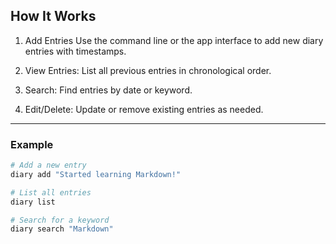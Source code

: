 ## How It Works

1. Add Entries
   Use the command line or the app interface to add new diary entries with timestamps.

2. View Entries:
   List all previous entries in chronological order.

3. Search:
   Find entries by date or keyword.

4. Edit/Delete:
   Update or remove existing entries as needed.

---

### Example

```bash
# Add a new entry
diary add "Started learning Markdown!"

# List all entries
diary list

# Search for a keyword
diary search "Markdown"
```
